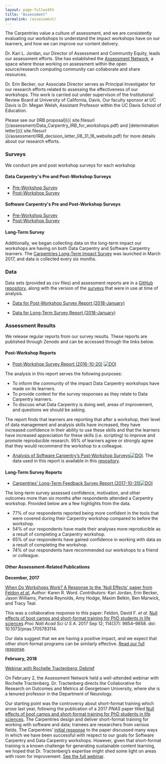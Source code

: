 ```yaml
---
layout: page-fullwidth
title: "Assessment"
permalink: /assessment/
---
```


The Carpentries value a culture of assessment, and we are consistently evaluating 
our workshops to understand the impact workshops have on our learners, and how we can improve our content delivery.

Dr. Kari L. Jordan, our Director of Assessment and Community Equity, leads our assessment efforts. She has established the [Assessment Network]({{site.url}}/assessment-network/), a space where those working on assessment within the open source/research computing community can collaborate and share resources.

Dr. Erin Becker, our Associate Director serves as Principal Investigator for our research efforts related to assessing the
effectiveness of our workshops. This work is carried out under supervison of the Institutional Review Board at University of California, Davis. Our faculty sponsor at UC Davis is Dr. Megan Welsh, Assistant Professor within the UC Davis School of Education.

Please see our [IRB proposal]({{ site.filesurl }}/assessment/Data_Carpentry_IRB_for_workshops.pdf)
and [determination letter]({{ site.filesurl }}/assessment/IRB_decision_letter_08_31_16_website.pdf) for more details about our research efforts.

### Surveys

We conduct pre and post workshop surveys for each workshop
#### Data Carpentry's Pre and Post-Workshop Surveys

- [Pre-Workshop Survey](https://www.surveymonkey.com/r/Preview/?sm=zdE7x498WxTrpyiD6WEQJaspyjn2T7djLpBg2pc36ylXiMCwflbQtv6puqE01NB4)
- [Post-Workshop Survey](https://www.surveymonkey.com/r/Preview/?sm=Mrj4bb21g1tgjNuilRh0cOT5mrUI7P2KQPzKG6FqkomqgWhHqR_2BsNWTJLHGif1VF)

#### Software Carpentry's Pre and Post-Workshop Surveys
- [Pre-Workshop Survey](https://www.surveymonkey.com/r/Preview/?sm=V6gQbbOKn3NoPKfYKHjAKu_2BBCdtXXsTS2pf1BIdARccEtJQqlu1KFB2j2TcF0MCn)
- [Post-Workshop Survey](https://www.surveymonkey.com/r/Preview/?sm=uN5QPa4MbF1_2BB1plbLWnL1ZUc7Nttqici0Nc0e3G4RahMwwGW5NUp4U5PKQDYmky)

#### Long-Term Survey

Additionally, we began collecting data on the long-term impact our workshops are having on both Data Carpentry and Software Carpentry learners. The [Carpentries Long-Term Impact Survey](https://www.surveymonkey.com/r/Preview/?sm=LksuekfCD3hzLW6lPkx9qhkRF5nDt8uGWpN7lq2Mx0Dqw1Zriv3qYFpu3XtR46ei) was launched in March 2017, and data is collected every six months.

### Data

Data sets (provided as csv files) and assessment reports are  in a 
[GitHub repository](https://github.com/carpentries/assessment), along with the version of the [surveys](https://github.com/carpentries/assessment/tree/master/learner-assessment/documents) that were in use at time of analysis.  

- [Data for Post-Workshop Survey Report (2018-January)](https://raw.githubusercontent.com/carpentries/assessment/master/learner-assessment/archives/2018/data/data_180108.csv)

- [Data for Long-Term Survey Report (2018-January)](https://raw.githubusercontent.com/carpentries/assessment/master/learner-assessment/archives/2017/data/longterm_October2017.csv)

### Assessment Results
 
We release regular reports from our survey results. These reports are published through Zenodo and can
be accessed through the links below.

#### Post-Workshop Reports

- [Post-Workshop Survey Report (2016-10-20)](https://doi.org/10.5281/zenodo.165858) [![DOI](https://zenodo.org/badge/DOI/10.5281/zenodo.165858.svg)](https://doi.org/10.5281/zenodo.165858)

The analysis in this report serves the following purposes:

- To inform the community of the impact Data Carpentry workshops have made on its learners.
- To provide context for the survey responses as they relate to Data Carpentry learners.
- To discuss what Data Carpentry is doing well, areas of improvement, and questions we should be asking.

The report finds that learners are reporting that after a workshop, their level of data management and analysis skills have increased, they have increased confidence in their ability to use these skills and that the learners have increased appreciation for these skills (i.e. scripting) to improve and promote reproducible research. 95% of learners agree or strongly agree that they would recommend the workshop to a colleague.

- [Analysis of Software Carpentry’s Post-Workshop Surveys](https://doi.org/10.5281/zenodo.1043533)[![DOI](https://zenodo.org/badge/DOI/10.5281/zenodo.1043533.svg)](https://doi.org/10.5281/zenodo.1043533). The data used in this report is available in this [repository](https://github.com/carpentries/assessment/tree/master/learner-assessment/archives/2017/code).

#### Long-Term Survey Reports

- [Carpentries' Long-Term Feedback Survey Report (2017-10-31)](https://doi.org/10.5281/zenodo.1039944)[![DOI](https://zenodo.org/badge/DOI/10.5281/zenodo.1039944.svg)](https://doi.org/10.5281/zenodo.165858)

The long-term survey assessed confidence, motivation, and other outcomes more than six months after respondents attended a Carpentry workshop. Provided below are a few highlights from the data.

- 77% of our respondents reported being more confident in the tools that were covered during their Carpentry workshop compared to before the workshop.
- 54% of our respondents have made their analyses more reproducible as a result of completing a Carpentry workshop.
- 65% of our respondents have gained confidence in working with data as a result of completing the workshop.
- 74% of our respondents have recommended our workshops to a friend or colleague.

#### Other Assessment-Related Publications

**December, 2017** 

[When Do Workshops Work? A Response to the 'Null Effects' paper from Feldon _et al_.](https://software-carpentry.org/blog/2017/12/response-null-effects.html)
_Author:_ Karen R. Word. _Contributors:_ Kari Jordan, Erin Becker, Jason Williams, Pamela Reynolds, Amy Hodge, Maxim Belkin, Ben Marwick, and Tracy Teal.

This was a collaborative response to this paper: Feldon, David F. _et al._ [Null effects of boot camps and short-format training for PhD students in life sciences](https://www.ncbi.nlm.nih.gov/pmc/articles/PMC5604013/) _Proc Natl Acad Sci U S A_. 2017 Sep 12; 114(37): 9854–9858. doi:  10.1073/pnas.1705783114.

Our data suggest that we are having a positive impact, and we expect that other short-format programs can be similarly effective. [Read our full response](https://software-carpentry.org/blog/2017/12/response-null-effects.html).

**February, 2018** 

[Webinar with Rochelle Tractenberg: Debrief](https://software-carpentry.org/blog/2018/03/tractenberg-summary.html)

On February 2, the Assessment Network held a well-attended webinar with Rochelle Tractenberg. Dr. Tractenberg directs the Collaborative for Research on Outcomes and Metrics at Georgetown University, where she is a tenured professor in the Department of Neurology. 

Our starting point was the controversy about short-format training which arose last year, following the publication of a 2017 _PNAS_ paper titled [Null effects of boot camps and short-format training for PhD students in life sciences](https://www.ncbi.nlm.nih.gov/pmc/articles/PMC5604013/). The Carpentries design and deliver short-format training for working with software and data; trainees are researchers from various fields. The Carpentries’ [initial response](https://software-carpentry.org/blog/2017/12/response-null-effects.html) to the paper discussed many ways in which we have been successful with respect to our goals for Software Carpentry and Data Carpentry workshops. However, given that short-format training is a known challenge for generating sustainable content learning, we hoped that Dr. Tractenberg’s expertise might shed some light on areas with room for improvement. [See the full webinar](https://software-carpentry.org/blog/2018/03/tractenberg-summary.html).
